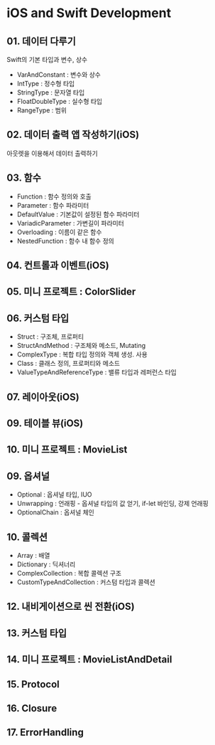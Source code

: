 # iOS and Swift Development

## 01. 데이터 다루기

Swift의 기본 타입과 변수, 상수

- VarAndConstant : 변수와 상수
- IntType : 정수형 타입
- StringType : 문자열 타입
- FloatDoubleType : 실수형 타입
- RangeType : 범위

## 02. 데이터 출력 앱 작성하기(iOS)

아웃렛을 이용해서 데이터 출력하기

## 03. 함수

- Function : 함수 정의와 호출
- Parameter : 함수 파라미터
- DefaultValue : 기본값이 설정된 함수 파라미터
- VariadicParameter : 가변길이 파라미터
- Overloading : 이름이 같은 함수
- NestedFunction : 함수 내 함수 정의

## 04. 컨트롤과 이벤트(iOS)

## 05. 미니 프로젝트 : ColorSlider

## 06. 커스텀 타입

- Struct : 구조체, 프로퍼티
- StructAndMethod : 구조체와 메소드, Mutating
- ComplexType : 복합 타입 정의와 객체 생성. 사용
- Class : 클래스 정의, 프로퍼티와 메소드
- ValueTypeAndReferenceType : 밸류 타입과 레퍼런스 타입

## 07. 레이아웃(iOS)


## 09. 테이블 뷰(iOS)

## 10. 미니 프로젝트 : MovieList

## 09. 옵셔널

- Optional : 옵셔널 타입, IUO
- Unwrapping : 언래핑 - 옵셔널 타입의 값 얻기, if-let 바인딩, 강제 언래핑
- OptionalChain : 옵셔널 체인

## 10. 콜렉션

- Array : 배열
- Dictionary : 딕셔너리
- ComplexCollection : 복합 콜렉션 구조
- CustomTypeAndCollection : 커스텀 타입과 콜렉션

## 12. 내비게이션으로 씬 전환(iOS)

## 13. 커스텀 타입

## 14. 미니 프로젝트 : MovieListAndDetail

## 15. Protocol

## 16. Closure

## 17. ErrorHandling
